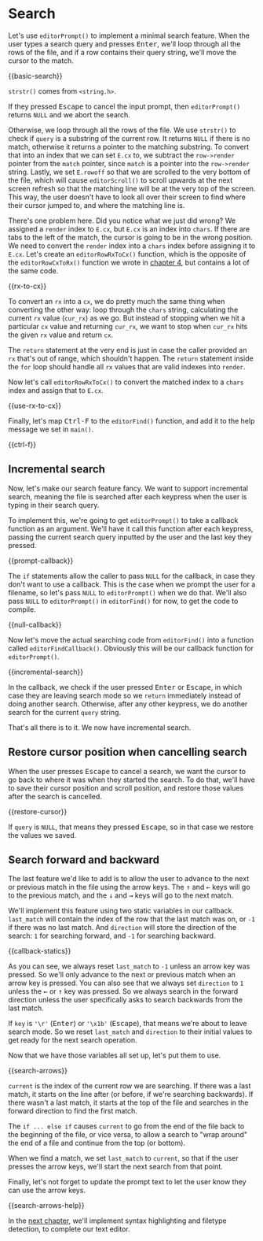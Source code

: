# Search

Let's use `editorPrompt()` to implement a minimal search feature. When the user
types a search query and presses <kbd>Enter</kbd>, we'll loop through all the
rows of the file, and if a row contains their query string, we'll move the
cursor to the match.

{{basic-search}}

`strstr()` comes from `<string.h>`.

If they pressed <kbd>Escape</kbd> to cancel the input prompt, then
`editorPrompt()` returns `NULL` and we abort the search.

Otherwise, we loop through all the rows of the file. We use `strstr()` to check
if `query` is a substring of the current row. It returns `NULL` if there is no
match, otherwise it returns a pointer to the matching substring. To convert
that into an index that we can set `E.cx` to, we subtract the `row->render`
pointer from the `match` pointer, since `match` is a pointer into the
`row->render` string. Lastly, we set `E.rowoff` so that we are scrolled to the
very bottom of the file, which will cause `editorScroll()` to scroll upwards at
the next screen refresh so that the matching line will be at the very top of
the screen. This way, the user doesn't have to look all over their screen to
find where their cursor jumped to, and where the matching line is.

There's one problem here. Did you notice what we just did wrong? We assigned a
`render` index to `E.cx`, but `E.cx` is an index into `chars`. If there are
tabs to the left of the match, the cursor is going to be in the wrong position.
We need to convert the `render` index into a `chars` index before assigning it
to `E.cx`. Let's create an `editorRowRxToCx()` function, which is the opposite
of the `editorRowCxToRx()` function we wrote in
[chapter 4](04.aTextViewer.html#tabs-and-the-cursor), but contains a lot of the
same code.

{{rx-to-cx}}

To convert an `rx` into a `cx`, we do pretty much the same thing when
converting the other way: loop through the `chars` string, calculating the
current `rx` value (`cur_rx`) as we go. But instead of stopping when we hit a
particular `cx` value and returning `cur_rx`, we want to stop when `cur_rx`
hits the given `rx` value and return `cx`.

The `return` statement at the very end is just in case the caller provided an
`rx` that's out of range, which shouldn't happen. The `return` statement inside
the `for` loop should handle all `rx` values that are valid indexes into
`render`.

Now let's call `editorRowRxToCx()` to convert the matched index to a `chars`
index and assign that to `E.cx`.

{{use-rx-to-cx}}

Finally, let's map <kbd>Ctrl-F</kbd> to the `editorFind()` function, and add it
to the help message we set in `main()`.

{{ctrl-f}}

## Incremental search

Now, let's make our search feature fancy. We want to support incremental
search, meaning the file is searched after each keypress when the user is
typing in their search query.

To implement this, we're going to get `editorPrompt()` to take a callback
function as an argument. We'll have it call this function after each keypress,
passing the current search query inputted by the user and the last key they
pressed.

{{prompt-callback}}

The `if` statements allow the caller to pass `NULL` for the callback, in case
they don't want to use a callback. This is the case when we prompt the user
for a filename, so let's pass `NULL` to `editorPrompt()` when we do that. We'll
also pass `NULL` to `editorPrompt()` in `editorFind()` for now, to get the code
to compile.

{{null-callback}}

Now let's move the actual searching code from `editorFind()` into a function
called `editorFindCallback()`. Obviously this will be our callback function for
`editorPrompt()`.

{{incremental-search}}

In the callback, we check if the user pressed <kbd>Enter</kbd> or
<kbd>Escape</kbd>, in which case they are leaving search mode so we `return`
immediately instead of doing another search. Otherwise, after any other
keypress, we do another search for the current `query` string.

That's all there is to it. We now have incremental search.

## Restore cursor position when cancelling search

When the user presses <kbd>Escape</kbd> to cancel a search, we want the cursor
to go back to where it was when they started the search. To do that, we'll have
to save their cursor position and scroll position, and restore those values
after the search is cancelled.

{{restore-cursor}}

If `query` is `NULL`, that means they pressed <kbd>Escape</kbd>, so in that
case we restore the values we saved.

## Search forward and backward

The last feature we'd like to add is to allow the user to advance to the next
or previous match in the file using the arrow keys. The <kbd>&uarr;</kbd> and
<kbd>&larr;</kbd> keys will go to the previous match, and the <kbd>&darr;</kbd>
and <kbd>&rarr;</kbd> keys will go to the next match.

We'll implement this feature using two static variables in our callback.
`last_match` will contain the index of the row that the last match was on, or
`-1` if there was no last match. And `direction` will store the direction of
the search: `1` for searching forward, and `-1` for searching backward.

{{callback-statics}}

As you can see, we always reset `last_match` to `-1` unless an arrow key was
pressed. So we'll only advance to the next or previous match when an arrow key
is pressed. You can also see that we always set `direction` to `1` unless the
<kbd>&larr;</kbd> or <kbd>&uarr;</kbd> key was pressed. So we always search in
the forward direction unless the user specifically asks to search backwards
from the last match.

If `key` is `'\r'` (<kbd>Enter</kbd>) or `'\x1b'` (<kbd>Escape</kbd>), that
means we're about to leave search mode. So we reset `last_match` and
`direction` to their initial values to get ready for the next search operation.

Now that we have those variables all set up, let's put them to use.

{{search-arrows}}

`current` is the index of the current row we are searching. If there was a last
match, it starts on the line after (or before, if we're searching backwards).
If there wasn't a last match, it starts at the top of the file and searches in
the forward direction to find the first match.

The `if ... else if` causes `current` to go from the end of the file back to
the beginning of the file, or vice versa, to allow a search to "wrap around"
the end of a file and continue from the top (or bottom).

When we find a match, we set `last_match` to `current`, so that if the user
presses the arrow keys, we'll start the next search from that point.

Finally, let's not forget to update the prompt text to let the user know they
can use the arrow keys.

{{search-arrows-help}}

In the [next chapter](07.syntaxHighlighting.html), we'll implement syntax
highlighting and filetype detection, to complete our text editor.

